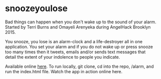 # snoozeyoulose
Bad things can happen when you don't wake up to the sound of your alarm. Started by Terri Burns and Omayeli Arenyeka during AngelHack Brooklyn 2015.

You snooze, you lose is an alarm-clock and a life-destroyer all in one application. You set your alarm and if you do not wake up or press snooze too many times then it tweets, emails and/or sends text messages that detail the extent of your indolence to people you indicate. 

Available online <a href="yousnoozeyoulose.us">here</a>. To run locally, git clone, cd into the repo, /alarm, and run the index.html file. Watch the app in action online here.
